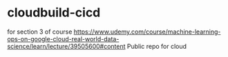 # cloudbuild-cicd
for section 3 of course https://www.udemy.com/course/machine-learning-ops-on-google-cloud-real-world-data-science/learn/lecture/39505600#content
Public repo for cloud

